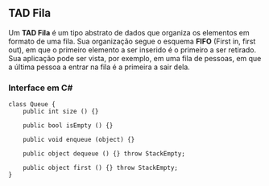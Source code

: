 ## TAD Fila
Um **TAD Fila** é um tipo abstrato de dados que organiza os elementos em formato de uma fila. Sua organização segue o esquema __FIFO__ (First in, first out), em que o primeiro elemento a ser inserido é o primeiro a ser retirado. Sua aplicação pode ser vista, por exemplo, em uma fila de pessoas, em que a última pessoa a entrar na fila é a primeira a sair dela.

### Interface em C#

```
class Queue {
    public int size () {}

    public bool isEmpty () {}

    public void enqueue (object) {}

    public object dequeue () {} throw StackEmpty;
    
    public object first () {} throw StackEmpty;
}
```